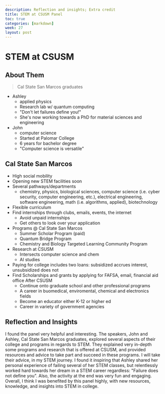```yaml
---
description: Reflection and insights; Extra credit
title: STEM at CSUSM Panel
toc: true
categories: [markdown]
week: 27
layout: post
---
```


# STEM at CSUSM

## About Them
> Cal State San Marcos graduates
- Ashley
    - applied physics
    - Research lab w/ quantum computing
    - "Don't let failures define you!"
    - She's now working towards a PhD for material sciences and engineering
- John
    - computer science
    - Started at Palomar College
    - 6 years for bachelor degree
    - "Computer science is versatile"

## Cal State San Marcos
- High social mobility
- Opening new STEM facilities soon
- Several pathways/departments
    - chemistry, physics, biological sciences, computer science (i.e. cyber security, computer engineering, etc.), electrical engineering, software engineering, math (i.e. algorithms, applied), biotechnology
- Flexible curriculum
- Find internships through clubs, emails, events, the internet
    - Avoid unpaid internships
    - Get others to look over your application 
- Programs @ Cal State San Marcos
    - Summer Scholar Program (paid)
    - Quantum Bridge Program
    - Chemistry and Biology Targeted Learning Community Program
- Research at CSUSM
    - Intersects computer science and chem
    - AI studies
- Paying for college includes two loans: subsidized accrues interest, unsubsidized does not
- Find Scholarships and grants by applying for FAFSA, email, financial aid office
After CSUSM
    - Continue onto graduate school and other professional programs
    - A career in buomedical, enviromental, chemical and electronics fields
    - Become an educator either K-12 or higher ed
    - Career in variety of government agencies

## Reflection and Insights

I found the panel very helpful and interesting. The speakers, John and Ashley, Cal State San Marcos graduates, explored several aspects of their college and programs in regards to STEM. They explained very in-depth some programs and research that is offered at CSUSM, and provided resources and advice to take part and succeed in these programs. I will take their advice, in my STEM journey. I found it inspiring that Ashley shared her personal experience of failing several of her STEM classes, but relentlessly worked hard towards her dream in a STEM career regardless: "Failure does not define you". Also, the activity at the end was very fun and engaging. Overall, I think I was benefited by this panel highly, with new resources, knowledge, and insights into STEM in college.